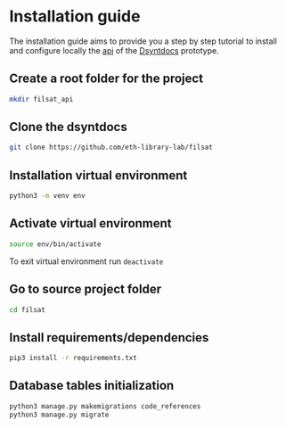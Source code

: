 # Installation guide

The installation guide aims to provide you a step by step tutorial to install and configure locally the [api](https://github.com/eth-library-lab/filsat/tree/master/api) of the [Dsyntdocs](https://github.com/eth-library-lab/filsat) prototype.

## Create a root folder for the project

```bash
mkdir filsat_api
```

## Clone the dsyntdocs

```bash
git clone https://github.com/eth-library-lab/filsat
```

## Installation virtual environment

```bash
python3 -m venv env
```

## Activate virtual environment

```bash
source env/bin/activate
```

To exit virtual environment run `deactivate`

## Go to source project folder

```bash
cd filsat
```

## Install requirements/dependencies

```bash
pip3 install -r requirements.txt
```

## Database tables initialization

```bash
python3 manage.py makemigrations code_references
python3 manage.py migrate
```
